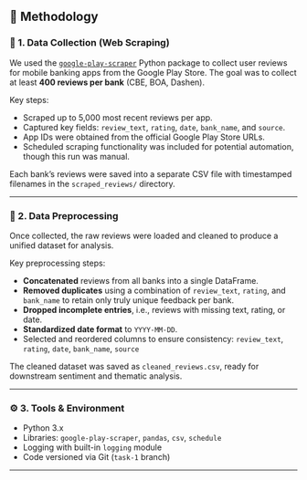 ## 📌 Methodology

### 🧾 1. **Data Collection (Web Scraping)**

We used the [`google-play-scraper`](https://pypi.org/project/google-play-scraper/) Python package to collect user reviews for mobile banking apps from the Google Play Store. The goal was to collect at least **400 reviews per bank** (CBE, BOA, Dashen).

Key steps:

* Scraped up to 5,000 most recent reviews per app.
* Captured key fields: `review_text`, `rating`, `date`, `bank_name`, and `source`.
* App IDs were obtained from the official Google Play Store URLs.
* Scheduled scraping functionality was included for potential automation, though this run was manual.

Each bank’s reviews were saved into a separate CSV file with timestamped filenames in the `scraped_reviews/` directory.

---

### 🧼 2. **Data Preprocessing**

Once collected, the raw reviews were loaded and cleaned to produce a unified dataset for analysis.

Key preprocessing steps:

* **Concatenated** reviews from all banks into a single DataFrame.
* **Removed duplicates** using a combination of `review_text`, `rating`, and `bank_name` to retain only truly unique feedback per bank.
* **Dropped incomplete entries**, i.e., reviews with missing text, rating, or date.
* **Standardized date format** to `YYYY-MM-DD`.
* Selected and reordered columns to ensure consistency:
  `review_text`, `rating`, `date`, `bank_name`, `source`

The cleaned dataset was saved as `cleaned_reviews.csv`, ready for downstream sentiment and thematic analysis.

---

### ⚙️ 3. **Tools & Environment**

* Python 3.x
* Libraries: `google-play-scraper`, `pandas`, `csv`, `schedule`
* Logging with built-in `logging` module
* Code versioned via Git (`task-1` branch)

---